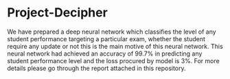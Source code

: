 # Project-Decipher
We have prepared a deep neural network which classifies the level of any student performance targeting a particular exam, whether the student require any update or not this is the main motive of this neural network.
This neural network had achieved an accuracy of 99.7% in predicting any student performance level and the loss procured by model is 3%. For more details please go through the report attached in this repository.
